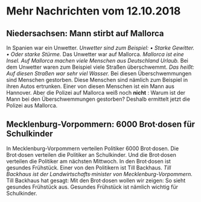 # Mehr Nachrichten vom 12.10.2018


## Niedersachsen: Mann stirbt auf Mallorca
In Spanien war ein Unwetter. 
*Unwetter sind zum Beispiel:* *• Starke Gewitter.* 
*• Oder starke Stürme.* Das Unwetter war auf Mallorca. 
*Mallorca ist eine Insel.* 
*Auf Mallorca machen viele Menschen aus Deutschland Urlaub.* Bei dem Unwetter waren zum Beispiel viele Straßen überschwemmt. *Das heißt:* 
*Auf diesen Straßen war sehr viel Wasser.* Bei diesen Überschwemmungen sind Menschen gestorben. Diese Menschen sind nämlich zum Beispiel in ihren Autos ertrunken. Einer von diesen Menschen ist ein Mann aus Hannover. Aber die Polizei auf Mallorca weiß noch **nicht** : Warum ist der Mann bei den Überschwemmungen gestorben? Deshalb ermittelt jetzt die Polizei aus Mallorca. 

## Mecklenburg-Vorpommern: 6000 Brot·dosen für Schulkinder
In Mecklenburg-Vorpommern verteilen Politiker 6000 Brot·dosen. Die Brot·dosen verteilen die Politiker an Schulkinder. Und die Brot·dosen verteilen die Politiker am nächsten Mittwoch. In den Brot·dosen ist gesundes Frühstück. Einer von den Politikern ist Till Backhaus. 
*Till Backhaus ist der Landwirtschafts·minister von Mecklenburg-Vorpommern.* Till Backhaus hat gesagt: Mit den Brot·dosen wollen wir zeigen: So sieht gesundes Frühstück aus. Gesundes Frühstück ist nämlich wichtig für Schulkinder. 
